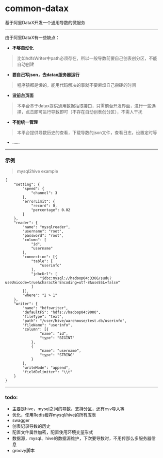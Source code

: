 # common-datax
基于阿里DataX开发一个通用导数的微服务

---

由于阿里DataX有一些缺点：
- **不够自动化**
> 比如hdfsWriter中path必须存在，所以一般导数前要自己创表创分区，不能自动创建
- **要自己写json，去datax服务器运行**
> 程序猿都是懒的，能用代码解决的事就不要麻烦自己搬砖的时间
- **没前台页面**
> 本平台基于datax提供通用数据抽取接口，只需前台开发界面，进行一些选择，点击即可进行导数即可（不存在自动创表创分区），不需人干扰
- **不能统一管理**
> 本平台提供导数历史的查看，下载导数的json文件，查看日志，设置定时等
- ......

---

### 示例
>  mysql2hive example
```
{
	"setting": {
		"speed": {
			"channel": 3
		},
		"errorLimit": {
			"record": 0,
			"percentage": 0.02
		}
	},
	"reader": {
		"name": "mysqlreader",
		"username": "root",
		"password": "root",
		"column": [
			"id",
			"username"
		],
		"connection": [{
			"table": [
				"userinfo"
			],
			"jdbcUrl": [
				"jdbc:mysql://hadoop04:3306/sudu?useUnicode=true&characterEncoding=utf-8&useSSL=false"
			]
		}],
		"where": "2 > 1"
	},
	"writer": {
		"name": "hdfswriter",
		"defaultFS": "hdfs://hadoop04:9000",
		"fileType": "text",
		"path": "/user/hive/warehouse/test.db/userinfo",
		"fileName": "userinfo",
		"column": [{
				"name": "id",
				"type": "BIGINT"
			},
			{
				"name": "username",
				"type": "STRING"
			}
		],
		"writeMode": "append",
		"fieldDelimiter": "\\t"
	}
}
```

---

### todo:
- 主要是hive，mysql之间的导数，支持分区，还有csv导入等
- 优化，使用Redis缓存mysql/hive的所有库表
- swagger
- 创表记录导数的历史
- 配置文件属性加密，配置使用环境变量形式
- 数据源，mysql、hive的数据源维护，下次要导数时，不用传那么多服务器信息
- groovy脚本